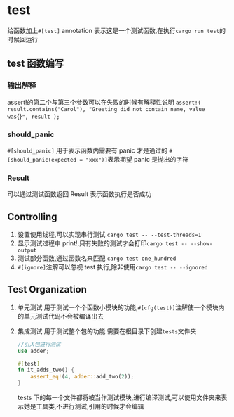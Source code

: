 # test

给函数加上`#[test]` annotation 表示这是一个测试函数,在执行`cargo run test`的时候回运行

## test 函数编写

### 输出解释

assert!的第二个与第三个参数可以在失败的时候有解释性说明
`assert!( result.contains("Carol"), "Greeting did not contain name, value was`{}`", result );`

### should_panic

`#[should_panic]` 用于表示函数内需要有 panic 才是通过的
`#[should_panic(expected = "xxx")]`表示期望 panic 是抛出的字符

### Result

可以通过测试函数返回 Result 表示函数执行是否成功

## Controlling

1. 设置使用线程,可以实现串行测试 `cargo test -- --test-threads=1`
2. 显示测试过程中 print!,只有失败的测试才会打印`cargo test -- --show-output`
3. 测试部分函数,通过函数名来匹配 `cargo test one_hundred`
4. `#[ignore]`注解可以忽视 test 执行,除非使用`cargo test -- --ignored`

## Test Organization

1. 单元测试 用于测试一个个函数小模块的功能,`#[cfg(test)]`注解使一个模块内的单元测试代码不会被编译出去
2. 集成测试 用于测试整个包的功能 需要在根目录下创建`tests`文件夹

   ```rs
   //引入包进行测试
   use adder;

   #[test]
   fn it_adds_two() {
       assert_eq!(4, adder::add_two(2));
   }
   ```

   tests 下的每一个文件都将被当作测试模块,进行编译测试,可以使用文件夹来表示她是工具类,不进行测试,引用的时候才会编辑
